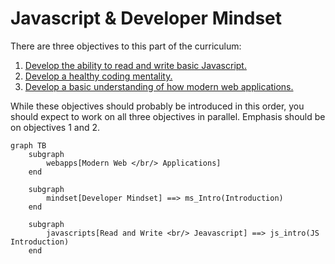 # Javascript & Developer Mindset

There are three objectives to this part of the curriculum:

1. [Develop the ability to read and write basic Javascript.](objectives/javascript.md)
2. [Develop a healthy coding mentality.](objectives/developerMindset.md)
3. [Develop a basic understanding of how modern web applications.](objectives/webArchitecture)

While these objectives should probably be introduced in this order, you should expect to work on all three objectives in parallel. Emphasis should be on objectives 1 and 2.

```viz
graph TB
    subgraph
        webapps[Modern Web </br/> Applications]
    end

    subgraph
        mindset[Developer Mindset] ==> ms_Intro(Introduction)
    end

    subgraph
        javascripts[Read and Write <br/> Jeavascript] ==> js_intro(JS Introduction)
    end
```
